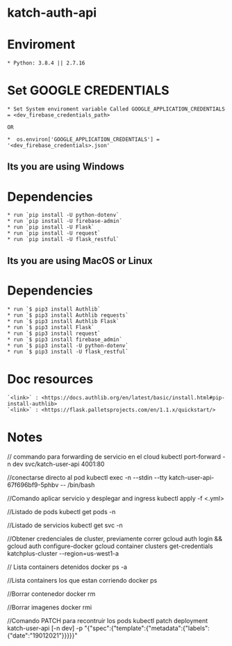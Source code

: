 # katch-auth-api

# Enviroment
    * Python: 3.8.4 || 2.7.16

# Set GOOGLE CREDENTIALS
    * Set System enviroment variable Called GOOGLE_APPLICATION_CREDENTIALS = <dev_firebase_credentials_path>
  
    OR

    *  os.environ['GOOGLE_APPLICATION_CREDENTIALS'] = '<dev_firebase_credentials>.json'

## Its you are using Windows
# Dependencies
    * run `pip install -U python-dotenv`
    * run `pip install -U firebase-admin`
    * run `pip install -U Flask`
    * run `pip install -U request`
    * run `pip install -U flask_restful`

## Its you are using MacOS or Linux
# Dependencies
    * run `$ pip3 install Authlib`
    * run `$ pip3 install Authlib requests` 
    * run `$ pip3 install Authlib Flask`
    * run `$ pip3 install Flask` 
    * run `$ pip3 install request` 
    * run `$ pip3 install firebase_admin` 
    * run `$ pip3 install -U python-dotenv` 
    * run `$ pip3 install -U flask_restful`

# Doc resources
    `<link>` : <https://docs.authlib.org/en/latest/basic/install.html#pip-install-authlib>
    `<link>` : <https://flask.palletsprojects.com/en/1.1.x/quickstart/>


# Notes
// commando para forwarding de servicio en el cloud
kubectl port-forward -n dev svc/katch-user-api 4001:80

//conectarse directo al pod
kubectl exec -n <namespace> --stdin --tty katch-user-api-67f696bf9-5phbv -- /bin/bash

//Comando aplicar servicio y desplegar and ingress
kubectl apply -f <.yml>

//Listado de pods
kubectl get pods -n <namespace>

//Listado de servicios
kubectl get svc -n <namespace>

//Obtener credenciales de cluster, previamente correr gcloud auth login && gcloud auth configure-docker
gcloud container clusters get-credentials katchplus-cluster --region=us-west1-a

// Lista containers detenidos
docker ps -a

//Lista containers los que estan corriendo
docker ps

//Borrar contenedor
docker rm <nombre>

//Borrar imagenes
docker rmi <nombre>

//Comando PATCH para recontruir los pods
kubectl patch deployment katch-user-api [-n dev] -p "{\"spec\":{\"template\":{\"metadata\":{\"labels\":{\"date\":\"19012021\"}}}}}"
